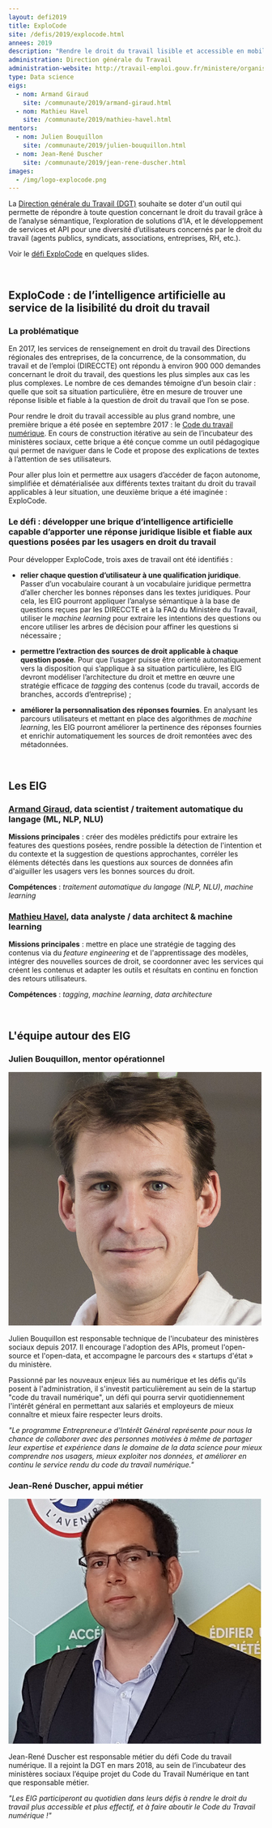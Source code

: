 ```yaml
---
layout: defi2019
title: ExploCode
site: /defis/2019/explocode.html
annees: 2019
description: "Rendre le droit du travail lisible et accessible en mobilisant l’intelligence artificielle"
administration: Direction générale du Travail
administration-website: http://travail-emploi.gouv.fr/ministere/organisation/article/dgt-direction-generale-du-travail
type: Data science
eigs:
  - nom: Armand Giraud
    site: /communaute/2019/armand-giraud.html
  - nom: Mathieu Havel
    site: /communaute/2019/mathieu-havel.html
mentors: 
  - nom: Julien Bouquillon
    site: /communaute/2019/julien-bouquillon.html
  - nom: Jean-René Duscher
    site: /communaute/2019/jean-rene-duscher.html
images: 
  - /img/logo-explocode.png
---
```


La [Direction générale du Travail (DGT)](http://travail-emploi.gouv.fr/ministere/organisation/article/dgt-direction-generale-du-travail) souhaite se doter d'un outil 
qui permette de répondre à toute question concernant le droit du 
travail grâce à de l’analyse sémantique, l’exploration de
solutions d’IA, et le développement de services et API pour une
diversité d’utilisateurs concernés par le droit du travail (agents
publics, syndicats, associations, entreprises, RH, etc.).

Voir le [défi ExploCode](https://speakerdeck.com/eig2018/pitch-explocode-defi-eig3) en quelques slides.

<br/>

## ExploCode : de l’intelligence artificielle au service de la lisibilité du droit du travail

### La problématique

En 2017, les services de renseignement en droit du travail des Directions régionales des entreprises, de la concurrence, de la consommation, du travail et de l’emploi (DIRECCTE) ont répondu à environ 900 000 demandes concernant le droit du travail, des questions les plus simples aux cas les plus complexes. Le nombre de ces demandes témoigne d’un besoin clair : quelle que soit sa situation particulière, être en mesure de trouver une réponse lisible et fiable à la question de droit du travail que l’on se pose. 

Pour rendre le droit du travail accessible au plus grand nombre, une première brique a été posée en septembre 2017 : le [Code du travail numérique](https://beta.gouv.fr/startup/codedutravail.html). En cours de construction itérative au sein de l’incubateur des ministères sociaux, cette brique a été conçue comme un outil pédagogique qui permet de naviguer dans le Code et propose des explications de textes à l’attention de ses utilisateurs.

Pour aller plus loin et permettre aux usagers d’accéder de façon autonome, simplifiée et dématérialisée aux différents textes traitant du droit du travail applicables à leur situation, une deuxième brique a été imaginée : ExploCode. 

### Le défi : développer une brique d’intelligence artificielle capable d’apporter une réponse juridique lisible et fiable aux questions posées par les usagers en droit du travail

Pour développer ExploCode, trois axes de travail ont été identifiés :

*	**relier chaque question d’utilisateur à une qualification juridique**. Passer d’un vocabulaire courant à un vocabulaire juridique permettra d’aller chercher les bonnes réponses dans les textes juridiques. Pour cela, les EIG pourront appliquer l’analyse sémantique à la base de questions reçues par les DIRECCTE et à la FAQ du Ministère du Travail, utiliser le _machine learning_ pour extraire les intentions des questions ou encore utiliser les arbres de décision pour affiner les questions si nécessaire ;

*	**permettre l’extraction des sources de droit applicable à chaque question posée**. Pour que l’usager puisse être orienté automatiquement vers la disposition qui s’applique à sa situation particulière, les EIG devront modéliser l’architecture du droit et mettre en œuvre une stratégie efficace de _tagging_ des contenus (code du travail, accords de branches, accords d’entreprise) ;

*	**améliorer la personnalisation des réponses fournies**. En analysant les parcours utilisateurs et mettant en place des algorithmes de _machine learning_, les EIG pourront améliorer la pertinence des réponses fournies et enrichir automatiquement les sources de droit remontées avec des métadonnées.

<br/>

## Les EIG 

### [Armand Giraud](/communaute/2019/armand-giraud.html), data scientist / traitement automatique du langage (ML, NLP, NLU)

**Missions principales** : créer des modèles prédictifs pour extraire les features des questions posées, rendre possible la détection de l'intention et du contexte et la suggestion de questions approchantes, corréler les éléments détectés dans les questions aux sources de données afin d'aiguiller les usagers vers les bonnes sources du droit.

**Compétences** : _traitement automatique du langage (NLP, NLU)_, _machine learning_

### [Mathieu Havel](/communaute/2019/mathieu-havel.html), data analyste / data architect & machine learning

**Missions principales** : mettre en place une stratégie de tagging des contenus via du _feature engineering_ et de l'apprentissage des modèles, intégrer des nouvelles sources de droit, se coordonner avec les services qui créent les contenus et adapter les outils et résultats en continu en fonction des retours utilisateurs. 

**Compétences** : _tagging_, _machine learning_, _data architecture_

<br/>

## L'équipe autour des EIG

### Julien Bouquillon, mentor opérationnel

![Julien Bouquillon](/img/communaute/julien-bouquillon.png)

Julien Bouquillon est responsable technique de l'incubateur des ministères sociaux depuis 2017. Il encourage l'adoption des APIs, promeut l'open-source et l'open-data, et accompagne le parcours des « startups d'état » du ministère.

Passionné par les nouveaux enjeux liés au numérique et les défis qu'ils posent à l'administration, il s'investit particulièrement au sein de la startup "code du travail numérique", un défi qui pourra servir quotidiennement l'intérêt général en permettant aux salariés et employeurs de mieux connaître et mieux faire respecter leurs droits.

_"Le programme Entrepreneur.e d'Intérêt Général représente pour nous la chance de collaborer avec des personnes motivées à même de partager leur expertise et expérience dans le domaine de la data science pour mieux comprendre nos usagers, mieux exploiter nos données, et améliorer en continu le service rendu du code du travail numérique."_

### Jean-René Duscher, appui métier

![Jean-René Duscher](/img/communaute/photo-duscher-v2.png)

Jean-René Duscher est responsable métier du défi Code du travail numérique. Il a rejoint la DGT en mars 2018, au sein de l’incubateur des ministères sociaux l’équipe projet du Code du Travail Numérique en tant que responsable métier. 

_"Les EIG participeront au quotidien dans leurs défis à rendre le droit du travail plus accessible et plus effectif, et à faire aboutir le Code du Travail numérique !"_
